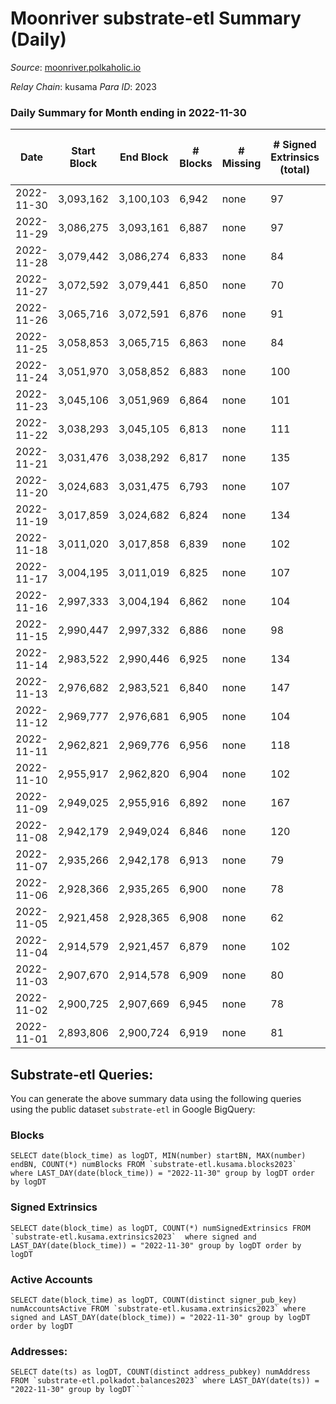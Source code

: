 # Moonriver substrate-etl Summary (Daily)

_Source_: [moonriver.polkaholic.io](https://moonriver.polkaholic.io)

*Relay Chain*: kusama
*Para ID*: 2023



### Daily Summary for Month ending in 2022-11-30


| Date | Start Block | End Block | # Blocks | # Missing | # Signed Extrinsics (total) | # Active Accounts | # Addresses with Balances | # Events | # Transfers | # XCM Transfers In | # XCM Transfers Out |
| ---- | ----------- | --------- | -------- | --------- | --------------------------- | ----------------- | ------------------------- | -------- | ----------- | ------------------ | ------------------- |
| 2022-11-30 | 3,093,162 | 3,100,103 | 6,942 | none  | 97 | 56 | 580,205 | 513,712 | 6,460 ($1,821,736.79) | 23 ($77,729.22) | 98 ($169,933.45) |
| 2022-11-29 | 3,086,275 | 3,093,161 | 6,887 | none  | 97 | 67 | 575,401 | 504,512 | 5,268 ($2,781,029.46) | 24 ($144,228.35) | 72 ($20,811.44) |
| 2022-11-28 | 3,079,442 | 3,086,274 | 6,833 | none  | 84 | 53 | 575,247 | 490,932 | 5,561 ($956,242.82) | 41 ($81,831.42) | 75 ($12,691.34) |
| 2022-11-27 | 3,072,592 | 3,079,441 | 6,850 | none  | 70 | 48 | 575,137 | 483,012 | 5,527 ($1,074,717.54) | 48 ($121,430.86) | 73 ($112,162.13) |
| 2022-11-26 | 3,065,716 | 3,072,591 | 6,876 | none  | 91 | 55 | 575,050 | 455,872 | 4,844 ($1,701,840.33) | 23 ($44,451.76) | 53 ($25,403.45) |
| 2022-11-25 | 3,058,853 | 3,065,715 | 6,863 | none  | 84 | 55 | 574,993 | 436,010 | 3,798 ($609,498.94) | 20 ($1,635.45) | 51 ($46,581.49) |
| 2022-11-24 | 3,051,970 | 3,058,852 | 6,883 | none  | 100 | 62 | 574,891 | 478,639 | 5,051 ($1,130,631.40) | 42 ($17,014.62) | 60 ($191,509.30) |
| 2022-11-23 | 3,045,106 | 3,051,969 | 6,864 | none  | 101 | 61 | 574,784 | 497,920 | 6,462 ($1,712,832.34) | 39 ($67,518.57) | 81 ($40,395.65) |
| 2022-11-22 | 3,038,293 | 3,045,105 | 6,813 | none  | 111 | 57 |  | 550,291 | 7,326 ($1,644,623.70) | 68 ($60,786.33) | 106 ($71,956.33) |
| 2022-11-21 | 3,031,476 | 3,038,292 | 6,817 | none  | 135 | 78 |  | 580,653 | 8,721 ($1,596,829.28) | 33 ($8,240.63) | 95 ($33,574.56) |
| 2022-11-20 | 3,024,683 | 3,031,475 | 6,793 | none  | 107 | 65 |  | 526,666 | 7,186 ($1,725,955.18) | 44 ($130,462.17) | 98 ($148,657.89) |
| 2022-11-19 | 3,017,859 | 3,024,682 | 6,824 | none  | 134 | 79 |  | 534,327 | 6,812 ($2,559,420.95) | 39 ($110,678.79) | 86 ($103,502.00) |
| 2022-11-18 | 3,011,020 | 3,017,858 | 6,839 | none  | 102 | 62 |  | 438,086 | 3,962 ($1,125,175.57) | 51 ($13,817.07) | 78 ($49,153.47) |
| 2022-11-17 | 3,004,195 | 3,011,019 | 6,825 | none  | 107 | 55 |  | 491,398 | 4,924 ($714,250.57) | 49 ($79,063.65) | 75 ($27,031.91) |
| 2022-11-16 | 2,997,333 | 3,004,194 | 6,862 | none  | 104 | 62 | 573,807 | 484,826 | 4,933 ($1,293,618.39) | 32 ($13,876.87) | 43 ($21,227.20) |
| 2022-11-15 | 2,990,447 | 2,997,332 | 6,886 | none  | 98 | 63 | 573,575 | 591,455 | 7,484 ($1,879,539.52) | 57 ($36,187.33) | 75 ($101,325.32) |
| 2022-11-14 | 2,983,522 | 2,990,446 | 6,925 | none  | 134 | 79 |  | 640,666 | 8,123 ($1,687,184.75) | 72 ($95,452.57) | 74 ($40,848.73) |
| 2022-11-13 | 2,976,682 | 2,983,521 | 6,840 | none  | 147 | 88 |  | 539,675 | 7,710 ($2,052,422.58) | 67 ($136,517.78) | 40 ($33,211.98) |
| 2022-11-12 | 2,969,777 | 2,976,681 | 6,905 | none  | 104 | 62 |  | 520,111 | 6,925 ($1,289,325.86) | 70 ($69,301.05) | 44 ($11,829.47) |
| 2022-11-11 | 2,962,821 | 2,969,776 | 6,956 | none  | 118 | 65 |  | 634,177 | 9,943 ($2,287,958.56) | 82 ($126,465.70) | 80 ($26,788.23) |
| 2022-11-10 | 2,955,917 | 2,962,820 | 6,904 | none  | 102 | 71 |  | 873,199 | 16,036 ($5,255,774.45) | 111 ($209,198.56) | 119 ($248,425.76) |
| 2022-11-09 | 2,949,025 | 2,955,916 | 6,892 | none  | 167 | 94 |  | 972,194 | 16,080 ($5,688,679.56) | 129 ($127,130.39) | 149 ($296,094.80) |
| 2022-11-08 | 2,942,179 | 2,949,024 | 6,846 | none  | 120 | 73 |  | 864,872 | 12,440 ($4,087,412.54) | 90 ($361,995.03) | 98 ($262,795.62) |
| 2022-11-07 | 2,935,266 | 2,942,178 | 6,913 | none  | 79 | 51 |  | 569,146 | 7,269 ($1,526,293.33) | 66 ($66,299.81) | 89 ($94,521.52) |
| 2022-11-06 | 2,928,366 | 2,935,265 | 6,900 | none  | 78 | 43 |  | 513,229 | 5,832 ($1,468,279.80) | 29 ($14,289.74) | 48 ($37,245.52) |
| 2022-11-05 | 2,921,458 | 2,928,365 | 6,908 | none  | 62 | 43 |  | 569,889 | 9,196 ($2,716,898.92) | 58 ($71,926.59) | 62 ($88,547.47) |
| 2022-11-04 | 2,914,579 | 2,921,457 | 6,879 | none  | 102 | 48 | 570,456 | 580,347 | 7,895 ($3,137,072.30) | 79 ($59,652.78) | 93 ($33,678.37) |
| 2022-11-03 | 2,907,670 | 2,914,578 | 6,909 | none  | 80 | 50 | 570,311 | 559,265 | 7,021 ($3,416,536.63) | 47 ($101,035.52) | 69 ($15,640.89) |
| 2022-11-02 | 2,900,725 | 2,907,669 | 6,945 | none  | 78 | 48 | 570,127 | 542,797 | 6,987 ($1,186,166.78) | 88 ($57,620.27) | 89 ($55,240.90) |
| 2022-11-01 | 2,893,806 | 2,900,724 | 6,919 | none  | 81 | 51 | 569,937 | 518,803 | 6,511 ($1,342,661.84) | 87 ($294,010.41) | 67 ($41,053.71) |

## Substrate-etl Queries:
You can generate the above summary data using the following queries using the public dataset `substrate-etl` in Google BigQuery:


### Blocks
```
SELECT date(block_time) as logDT, MIN(number) startBN, MAX(number) endBN, COUNT(*) numBlocks FROM `substrate-etl.kusama.blocks2023`  where LAST_DAY(date(block_time)) = "2022-11-30" group by logDT order by logDT
```


### Signed Extrinsics
```
SELECT date(block_time) as logDT, COUNT(*) numSignedExtrinsics FROM `substrate-etl.kusama.extrinsics2023`  where signed and LAST_DAY(date(block_time)) = "2022-11-30" group by logDT order by logDT
```


### Active Accounts
```
SELECT date(block_time) as logDT, COUNT(distinct signer_pub_key) numAccountsActive FROM `substrate-etl.kusama.extrinsics2023` where signed and LAST_DAY(date(block_time)) = "2022-11-30" group by logDT order by logDT
```


### Addresses:
```
SELECT date(ts) as logDT, COUNT(distinct address_pubkey) numAddress FROM `substrate-etl.polkadot.balances2023` where LAST_DAY(date(ts)) = "2022-11-30" group by logDT```

